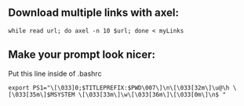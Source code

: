## Download multiple links with axel:
```while read url; do axel -n 10 $url; done < myLinks```

## Make your prompt look nicer:

Put this line inside of .bashrc
```
export PS1="\[\033]0;$TITLEPREFIX:$PWD\007\]\n\[\033[32m\]\u@\h \[\033[35m\]$MSYSTEM \[\033[33m\]\w\[\033[36m\]\[\033[0m\]\n$ "
```


